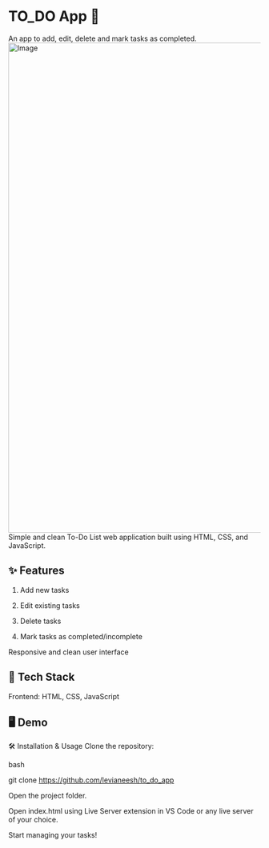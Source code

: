 # TO_DO App 📝 

An app to add, edit, delete and mark tasks as completed.
<img width="1919" height="980" alt="Image" src="https://github.com/user-attachments/assets/96a0bc37-47b1-4814-aeba-716efb8f9627" />
Simple and clean To-Do List web application built using HTML, CSS, and JavaScript.

## ✨ Features
1. Add new tasks

2. Edit existing tasks

3. Delete tasks

4. Mark tasks as completed/incomplete

Responsive and clean user interface

## 🚀 Tech Stack
Frontend: HTML, CSS, JavaScript

## 🖥️ Demo

🛠️ Installation & Usage
Clone the repository:

bash


git clone https://github.com/levianeesh/to_do_app

Open the project folder.

Open index.html using Live Server extension in VS Code or any live server of your choice.

Start managing your tasks!
